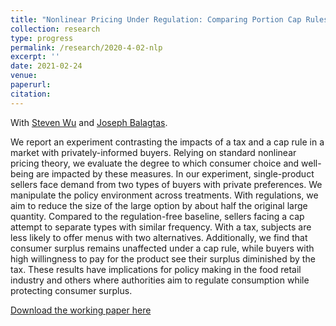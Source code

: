 ```yaml
---
title: "Nonlinear Pricing Under Regulation: Comparing Portion Cap Rules and Taxes in the Laboratory"
collection: research
type: progress
permalink: /research/2020-4-02-nlp
excerpt: ''
date: 2021-02-24
venue: 
paperurl:
citation: 
---
```


With [Steven Wu](https://ag.purdue.edu/agecon/Pages/profile.aspx?strAlias=sywu) and [Joseph Balagtas](https://ag.purdue.edu/agecon/Pages/Profile.aspx?strAlias=balagtas).

We report an experiment contrasting the impacts of a tax and a cap rule in a market with privately-informed buyers. Relying on standard nonlinear pricing theory, we evaluate the degree to which consumer choice and well-being are impacted by these measures. In our experiment, single-product sellers face demand from two types of buyers with private preferences. We manipulate the policy environment across treatments. With regulations, we aim to reduce the size of the large option by about half the original large quantity. Compared to the regulation-free baseline, sellers facing a cap attempt to separate types with similar frequency. With a tax, subjects are less likely to offer menus with two alternatives. Additionally, we find that consumer surplus remains unaffected under a cap rule, while buyers with high willingness to pay for the product see their surplus diminished by the tax. These results have implications for policy making in the food retail industry and others where authorities aim to regulate consumption while protecting consumer surplus.

[Download the working paper here](http://jgnunol.github.io/files/capTaxLaboratory.pdf)
